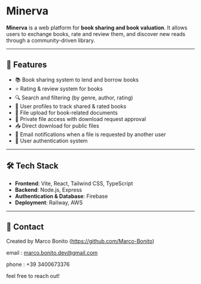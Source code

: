# Minerva

**Minerva** is a web platform for **book sharing and book valuation**. It allows users to exchange books, rate and review them, and discover new reads through a community-driven library.

---

## 🚀 Features
- 📚 Book sharing system to lend and borrow books
- ⭐ Rating & review system for books
- 🔍 Search and filtering (by genre, author, rating)
- 👥 User profiles to track shared & rated books
- 📂 File upload for book-related documents
- 🔐 Private file access with download request approval
- 📥 Direct download for public files
- 📧 Email notifications when a file is requested by another user
- 🔑 User authentication system
  
---

## 🛠️ Tech Stack
- **Frontend**: Vite, React, Tailwind CSS, TypeScript
- **Backend**: Node.js, Express
- **Authentication & Database**: Firebase
- **Deployment**: Railway, AWS

---

## 📧 Contact

Created by Marco Bonito (https://github.com/Marco-Bonito)

email : marco.bonito.dev@gmail.com

phone : +39 3400673376

feel free to reach out!
